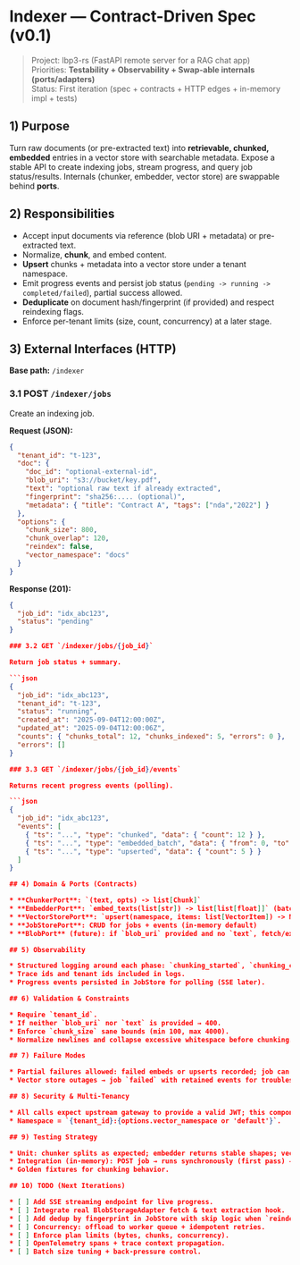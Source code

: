 # Indexer — Contract-Driven Spec (v0.1)

> Project: lbp3-rs (FastAPI remote server for a RAG chat app)  
> Priorities: **Testability + Observability + Swap-able internals (ports/adapters)**  
> Status: First iteration (spec + contracts + HTTP edges + in-memory impl + tests)

## 1) Purpose
Turn raw documents (or pre-extracted text) into **retrievable, chunked, embedded** entries in a vector store with searchable metadata. Expose a stable API to create indexing jobs, stream progress, and query job status/results. Internals (chunker, embedder, vector store) are swappable behind **ports**.

## 2) Responsibilities
- Accept input documents via reference (blob URI + metadata) or pre-extracted text.
- Normalize, **chunk**, and embed content.
- **Upsert** chunks + metadata into a vector store under a tenant namespace.
- Emit progress events and persist job status (`pending -> running -> completed/failed`), partial success allowed.
- **Deduplicate** on document hash/fingerprint (if provided) and respect reindexing flags.
- Enforce per-tenant limits (size, count, concurrency) at a later stage.

## 3) External Interfaces (HTTP)
**Base path:** `/indexer`

### 3.1 POST `/indexer/jobs`
Create an indexing job.

**Request (JSON):**
```json
{
  "tenant_id": "t-123",
  "doc": {
    "doc_id": "optional-external-id",
    "blob_uri": "s3://bucket/key.pdf",
    "text": "optional raw text if already extracted",
    "fingerprint": "sha256:.... (optional)",
    "metadata": { "title": "Contract A", "tags": ["nda","2022"] }
  },
  "options": {
    "chunk_size": 800,
    "chunk_overlap": 120,
    "reindex": false,
    "vector_namespace": "docs"
  }
}
````

**Response (201):**

```json
{
  "job_id": "idx_abc123",
  "status": "pending"
}

### 3.2 GET `/indexer/jobs/{job_id}`

Return job status + summary.

```json
{
  "job_id": "idx_abc123",
  "tenant_id": "t-123",
  "status": "running",
  "created_at": "2025-09-04T12:00:00Z",
  "updated_at": "2025-09-04T12:00:06Z",
  "counts": { "chunks_total": 12, "chunks_indexed": 5, "errors": 0 },
  "errors": []
}

### 3.3 GET `/indexer/jobs/{job_id}/events`

Returns recent progress events (polling).

```json
{
  "job_id": "idx_abc123",
  "events": [
    { "ts": "...", "type": "chunked", "data": { "count": 12 } },
    { "ts": "...", "type": "embedded_batch", "data": { "from": 0, "to": 5 } },
    { "ts": "...", "type": "upserted", "data": { "count": 5 } }
  ]
}

## 4) Domain & Ports (Contracts)

* **ChunkerPort**: `(text, opts) -> list[Chunk]`
* **EmbedderPort**: `embed_texts(list[str]) -> list[list[float]]` (batched internally)
* **VectorStorePort**: `upsert(namespace, items: list[VectorItem]) -> None`
* **JobStorePort**: CRUD for jobs + events (in-memory default)
* **BlobPort** (future): if `blob_uri` provided and no `text`, fetch/extract (out-of-scope for first pass; use stub)

## 5) Observability

* Structured logging around each phase: `chunking_started`, `chunking_completed`, `embedding_started`, `embedding_completed`, `upsert_started`, `upsert_completed`, `job_completed`/`job_failed`.
* Trace ids and tenant ids included in logs.
* Progress events persisted in JobStore for polling (SSE later).

## 6) Validation & Constraints

* Require `tenant_id`.
* If neither `blob_uri` nor `text` is provided → 400.
* Enforce `chunk_size` sane bounds (min 100, max 4000).
* Normalize newlines and collapse excessive whitespace before chunking.

## 7) Failure Modes

* Partial failures allowed: failed embeds or upserts recorded; job can still `completed` with `errors > 0`.
* Vector store outages → job `failed` with retained events for troubleshooting.

## 8) Security & Multi-Tenancy

* All calls expect upstream gateway to provide a valid JWT; this component only **requires** `tenant_id` in payload for now (trust boundary to be hardened later).
* Namespace = `{tenant_id}:{options.vector_namespace or 'default'}`.

## 9) Testing Strategy

* Unit: chunker splits as expected; embedder returns stable shapes; vector store receives items; job lifecycle transitions.
* Integration (in-memory): POST job → runs synchronously (first pass) → GET job shows completed and events non-empty.
* Golden fixtures for chunking behavior.

## 10) TODO (Next Iterations)

* [ ] Add SSE streaming endpoint for live progress.
* [ ] Integrate real BlobStorageAdapter fetch & text extraction hook.
* [ ] Add dedup by fingerprint in JobStore with skip logic when `reindex=false`.
* [ ] Concurrency: offload to worker queue + idempotent retries.
* [ ] Enforce plan limits (bytes, chunks, concurrency).
* [ ] OpenTelemetry spans + trace context propagation.
* [ ] Batch size tuning + back-pressure control.

````

```python
